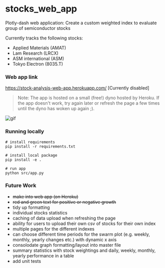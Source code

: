 # stocks_web_app
Plotly-dash web application: Create a custom weighted index to evaluate group of semiconductor stocks

Currently tracks the following stocks:
  - Applied Materials (AMAT)
  - Lam Research (LRCX)
  - ASM international (ASM)
  - Tokyo Electron (8035.T)

### Web app link
https://stock-analysis-web-app.herokuapp.com/ [Currently disabled]

> Note: The app is hosted on a small (free!) dyno hosted by Heroku. If the app doesn't work, try again later or refresh the page a few times until the dyno has woken up again ;).

![gif](./web-app.gif)


### Running locally

```
# install requirements
pip install -r requirements.txt

# install local package
pip install -e .

# run app
python src/app.py
```

### Future Work

- ~~make into web app (on Heroku)~~
- ~~red and green text for positive or negative growth~~
- tidy up formatting
- individual stocks statistics
- caching of data upload when refreshing the page
- ability for users to upload their own csv of stocks for their own index
- multiple pages for the different indexes
- can choose different time periods for the swarm plot (e.g. weekly, monthly, yearly changes etc.) with dynamic x axis
- consolodate graph formatting/layout into master file
- summary statistics with stock weightings and daily, weekly, monthly, yearly performance in a table
- add unit tests

